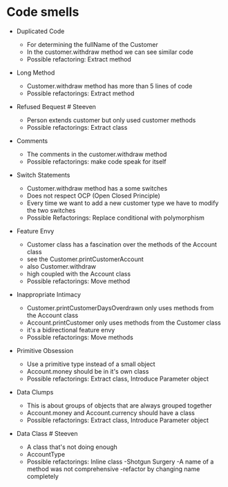 # Code smells

- Duplicated Code
  - For determining the fullName of the Customer
  - In the customer.withdraw method we can see similar code
  - Possible refactoring: Extract method

- Long Method
  - Customer.withdraw method has more than 5 lines of code
  - Possible refactorings: Extract method

- Refused Bequest # Steeven
  - Person extends customer but only used customer methods
  - Possible refactorings: Extract class

- Comments
  - The comments in the customer.withdraw method
  - Possible refactorings: make code speak for itself

- Switch Statements
  - Customer.withdraw method has a some switches
  - Does not respect OCP (Open Closed Principle)
  - Every time we want to add a new customer type we have to modify the two switches
  - Possible Refactorings: Replace conditional with polymorphism

- Feature Envy
  - Customer class has a fascination over the methods of the Account class
  - see the Customer.printCustomerAccount
  - also Customer.withdraw
  - high coupled with the Account class
  - Possible refactorings: Move method

- Inappropriate Intimacy
  - Customer.printCustomerDaysOverdrawn only uses methods from the Account class
  - Account.printCustomer only uses methods from the Customer class
  - it's a bidirectional feature envy
  - Possible refactorings: Move methods

- Primitive Obsession
  - Use a primitive type instead of a small object
  - Account.money should be in it's own class
  - Possible refactorings: Extract class, Introduce Parameter object

- Data Clumps
  - This is about groups of objects that are always grouped together
  - Account.money and Account.currency should have a class
  - Possible refactorings: Extract class, Introduce Parameter object

- Data Class # Steeven
  - A class that's not doing enough
  - AccountType
  - Possible refactorings: Inline class
  -Shotgun Surgery
  -A name of a method was not comprehensive
  -refactor by changing name completely
  
